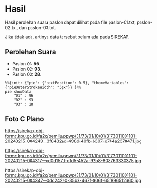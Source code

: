 # Hasil

Hasil perolehan suara paslon dapat dilihat pada file paslon-01.txt, paslon-02.txt, dan paslon-03.txt.

Jika tidak ada, artinya data tersebut belum ada pada SIREKAP.

## Perolehan Suara

 * Paslon 01: **96**.
 * Paslon 02: **93**.
 * Paslon 03: **28**.

```mermaid
%%{init: {"pie": {"textPosition": 0.5}, "themeVariables": {"pieOuterStrokeWidth": "5px"}} }%%
pie showData
    "01" : 96
    "02" : 93
    "03" : 28
```
## Foto C Plano

https://sirekap-obj-formc.kpu.go.id/fa2c/pemilu/ppwp/31/73/01/10/01/3173011001101-20240215-004249--3f8482ac-498d-40fb-b307-e744a2378471.jpg

https://sirekap-obj-formc.kpu.go.id/fa2c/pemilu/ppwp/31/73/01/10/01/3173011001101-20240215-004317--cd0d157d-dfd5-452a-92b8-808763330375.jpg

https://sirekap-obj-formc.kpu.go.id/fa2c/pemilu/ppwp/31/73/01/10/01/3173011001101-20240215-004347--0dc242e0-35b3-467f-906f-65f896512660.jpg
